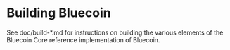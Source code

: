 Building Bluecoin
================

See doc/build-*.md for instructions on building the various
elements of the Bluecoin Core reference implementation of Bluecoin.
